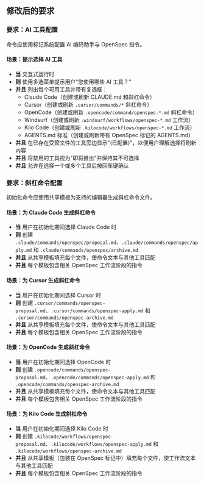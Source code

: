 ## 修改后的要求
### 要求：AI 工具配置
命令应使用标记系统配置 AI 编码助手与 OpenSpec 指令。
#### 场景：提示选择 AI 工具
- **当** 交互式运行时
- **则** 使用多选菜单提示用户"您使用哪些 AI 工具？"
- **并且** 列出每个可用工具并带有复选框：
  - Claude Code（创建或刷新 CLAUDE.md 和斜杠命令）
  - Cursor（创建或刷新 `.cursor/commands/*` 斜杠命令）
  - OpenCode（创建或刷新 `.opencode/command/openspec-*.md` 斜杠命令）
  - Windsurf（创建或刷新 `.windsurf/workflows/openspec-*.md` 工作流）
  - Kilo Code（创建或刷新 `.kilocode/workflows/openspec-*.md` 工作流）
  - AGENTS.md 标准（创建或刷新带有 OpenSpec 标记的 AGENTS.md）
- **并且** 在已存在受管文件的工具旁边显示"(已配置)"，以便用户理解选择将刷新内容
- **并且** 将禁用的工具视为"即将推出"并保持其不可选择
- **并且** 允许在选择一个或多个工具后按回车键确认

### 要求：斜杠命令配置
初始化命令应使用共享模板为支持的编辑器生成斜杠命令文件。

#### 场景：为 Claude Code 生成斜杠命令
- **当** 用户在初始化期间选择 Claude Code 时
- **则** 创建 `.claude/commands/openspec/proposal.md`、`.claude/commands/openspec/apply.md` 和 `.claude/commands/openspec/archive.md`
- **并且** 从共享模板填充每个文件，使命令文本与其他工具匹配
- **并且** 每个模板包含相关 OpenSpec 工作流阶段的指令

#### 场景：为 Cursor 生成斜杠命令
- **当** 用户在初始化期间选择 Cursor 时
- **则** 创建 `.cursor/commands/openspec-proposal.md`、`.cursor/commands/openspec-apply.md` 和 `.cursor/commands/openspec-archive.md`
- **并且** 从共享模板填充每个文件，使命令文本与其他工具匹配
- **并且** 每个模板包含相关 OpenSpec 工作流阶段的指令

#### 场景：为 OpenCode 生成斜杠命令
- **当** 用户在初始化期间选择 OpenCode 时
- **则** 创建 `.opencode/commands/openspec-proposal.md`、`.opencode/commands/openspec-apply.md` 和 `.opencode/commands/openspec-archive.md`
- **并且** 从共享模板填充每个文件，使命令文本与其他工具匹配
- **并且** 每个模板包含相关 OpenSpec 工作流阶段的指令

#### 场景：为 Kilo Code 生成斜杠命令
- **当** 用户在初始化期间选择 Kilo Code 时
- **则** 创建 `.kilocode/workflows/openspec-proposal.md`、`.kilocode/workflows/openspec-apply.md` 和 `.kilocode/workflows/openspec-archive.md`
- **并且** 从共享模板（包装在 OpenSpec 标记中）填充每个文件，使工作流文本与其他工具匹配
- **并且** 每个模板包含相关 OpenSpec 工作流阶段的指令